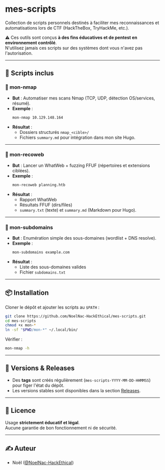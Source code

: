 # mes-scripts

Collection de scripts personnels destinés à faciliter mes reconnaissances et automatisations lors de CTF (HackTheBox, TryHackMe, etc.).

⚠️ Ces outils sont conçus **à des fins éducatives et de pentest en environnement contrôlé**.  
N'utilisez jamais ces scripts sur des systèmes dont vous n'avez pas l'autorisation.

---

## 📂 Scripts inclus

### 🔹 mon-nmap
- **But** : Automatiser mes scans Nmap (TCP, UDP, détection OS/services, résumé).
- **Exemple** :
  ```bash
  mon-nmap 10.129.148.164
  ```
- **Résultat** :
  - Dossiers structurés `nmap_<cible>/`
  - Fichiers `summary.md` pour intégration dans mon site Hugo.

---

### 🔹 mon-recoweb
- **But** : Lancer un WhatWeb + fuzzing FFUF (répertoires et extensions ciblées).
- **Exemple** :
  ```bash
  mon-recoweb planning.htb
  ```
- **Résultat** :
  - Rapport WhatWeb
  - Résultats FFUF (dirs/files)
  - `summary.txt` (texte) et `summary.md` (Markdown pour Hugo).

---

### 🔹 mon-subdomains
- **But** : Enumération simple des sous-domaines (wordlist + DNS resolve).
- **Exemple** :
  ```bash
  mon-subdomains example.com
  ```
- **Résultat** :
  - Liste des sous-domaines valides
  - Fichier `subdomains.txt`

---

## 📦 Installation

Cloner le dépôt et ajouter les scripts au `$PATH` :
```bash
git clone https://github.com/NoelNac-HackEthical/mes-scripts.git
cd mes-scripts
chmod +x mon-*
ln -sf "$PWD/mon-*" ~/.local/bin/
```

Vérifier :
```bash
mon-nmap -h
```

---

## 🔖 Versions & Releases

- Des **tags** sont créés régulièrement (`mes-scripts-YYYY-MM-DD-HHMMSS`) pour figer l'état du dépôt.
- Les versions stables sont disponibles dans la section [Releases](../../releases).

---

## 📌 Licence

Usage **strictement éducatif et légal**.  
Aucune garantie de bon fonctionnement ni de sécurité.

---

## ✍️ Auteur

- Noël ([@NoelNac-HackEthical](https://github.com/NoelNac-HackEthical))
